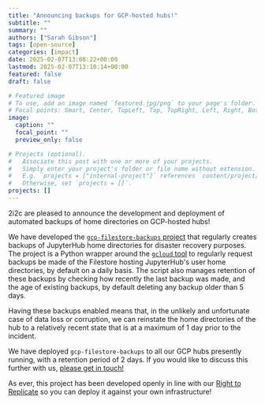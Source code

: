 ```yaml
---
title: "Announcing backups for GCP-hosted hubs!"
subtitle: ""
summary: ""
authors: ["Sarah Gibson"]
tags: [open-source]
categories: [impact]
date: 2025-02-07T13:08:22+00:00
lastmod: 2025-02-07T13:10:14+00:00
featured: false
draft: false

# Featured image
# To use, add an image named `featured.jpg/png` to your page's folder.
# Focal points: Smart, Center, TopLeft, Top, TopRight, Left, Right, BottomLeft, Bottom, BottomRight.
image:
  caption: ""
  focal_point: ""
  preview_only: false

# Projects (optional).
#   Associate this post with one or more of your projects.
#   Simply enter your project's folder or file name without extension.
#   E.g. `projects = ["internal-project"]` references `content/project/deep-learning/index.md`.
#   Otherwise, set `projects = []`.
projects: []
---
```


2i2c are pleased to announce the development and deployment of automated backups of home directories on GCP-hosted hubs!

We have developed the [`gcp-filestore-backups` project](https://github.com/2i2c-org/gcp-filestore-backups) that regularly creates backups of JupyterHub home directories for disaster recovery purposes. The project is a Python wrapper around the [`gcloud` tool](https://cloud.google.com/sdk/gcloud) to regularly request backups be made of the Filestore hosting JupyterHub's user home directories, by default on a daily basis. The script also manages retention of these backups by checking how recently the last backup was made, and the age of existing backups, by default deleting any backup older than 5 days.

Having these backups enabled means that, in the unlikely and unfortunate case of data loss or corruption, we can reinstate the home directories of the hub to a relatively recent state that is at a maximum of 1 day prior to the incident.

We have deployed `gcp-filestore-backups` to all our GCP hubs presently running, with a retention period of 2 days. If you would like to discuss this further with us, [please get in touch!](https://docs.2i2c.org/support/)

As ever, this project has been developed openly in line with our [Right to Replicate](https://2i2c.org/right-to-replicate/) so you can deploy it against your own infrastructure!
